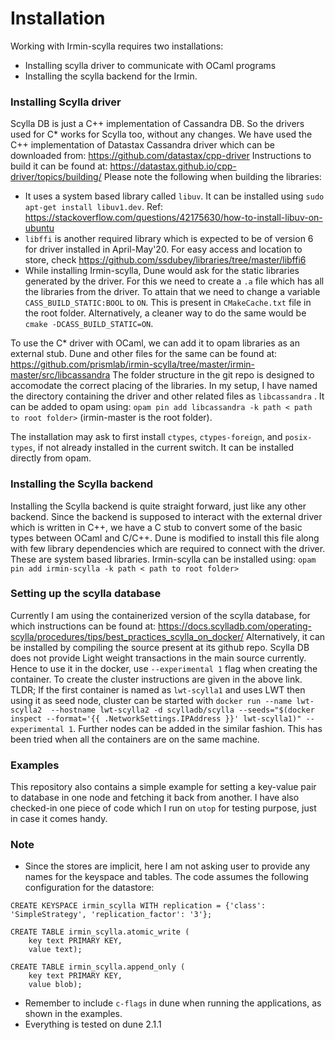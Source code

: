 # Installation
Working with Irmin-scylla requires two installations:
- Installing scylla driver to communicate with OCaml programs
- Installing the scylla backend for the Irmin.

### Installing Scylla driver
Scylla DB is just a C++ implementation of Cassandra DB. So the drivers used for C* works for Scylla too, without any changes. We have used the C++ implementation of Datastax Cassandra driver which can be downloaded from:
https://github.com/datastax/cpp-driver
Instructions to build it can be found at: https://datastax.github.io/cpp-driver/topics/building/
Please note the following when building the libraries:
- It uses a system based library called `libuv`. It can be installed using `sudo apt-get install libuv1.dev`. Ref: https://stackoverflow.com/questions/42175630/how-to-install-libuv-on-ubuntu
- `libffi` is another required library which is expected to be of version 6 for driver installed in April-May'20. For easy access and location to store, check https://github.com/ssdubey/libraries/tree/master/libffi6
- While installing Irmin-scylla, Dune would ask for the static libraries generated by the driver. For this we need to create a `.a` file which has all the libraries from the driver. To attain that we need to change a variable `CASS_BUILD_STATIC:BOOL` to `ON`. This is present in `CMakeCache.txt` file in the root folder. Alternatively, a cleaner way to do the same would be `cmake -DCASS_BUILD_STATIC=ON`.

To use the C* driver with OCaml, we can add it to opam libraries as an external stub.
Dune and other files for the same can be found at: https://github.com/prismlab/irmin-scylla/tree/master/irmin-master/src/libcassandra
The folder structure in the git repo is designed to accomodate the correct placing of the libraries. 
In my setup, I have named the directory containing the driver and other related files as `libcassandra` . It can be added to opam using:
`opam pin add libcassandra -k path < path to root folder>` (irmin-master is the root folder).

The installation may ask to first install `ctypes`, `ctypes-foreign`, and `posix-types`, if not already installed in the current switch. It can be installed directly from opam.

### Installing the Scylla backend
Installing the Scylla backend is quite straight forward, just like any other backend. Since the backend is supposed to interact with the external driver which is written in C++, we have a C stub to convert some of the basic types between OCaml and C/C++. Dune is modified to install this file along with few library dependencies which are required to connect with the driver. These are system based libraries.
Irmin-scylla can be installed using:
`opam pin add irmin-scylla -k path < path to root folder>`

### Setting up the scylla database
Currently I am using the containerized version of the scylla database, for which instructions can be found at: https://docs.scylladb.com/operating-scylla/procedures/tips/best_practices_scylla_on_docker/
Alternatively, it can be installed by compiling the source present at its github repo.
Scylla DB does not provide Light weight transactions in the main source currently. Hence to use it in the docker, use `--experimental 1` flag when creating the container. 
To create the cluster instructions are given in the above link. TLDR; If the first container is named as `lwt-scylla1` and uses LWT then using it as seed node, cluster can be started with `docker run --name lwt-scylla2  --hostname lwt-scylla2 -d scylladb/scylla --seeds="$(docker inspect --format='{{ .NetworkSettings.IPAddress }}' lwt-scylla1)" --experimental 1`. Further nodes can be added in the similar fashion.
This has been tried when all the containers are on the same machine. 

### Examples
This repository also contains a simple example for setting a key-value pair to database in one node and fetching it back from another. 
I have also checked-in one piece of code which I run on `utop` for testing purpose, just in case it comes handy.


### Note
- Since the stores are implicit, here I am not asking user to provide any names for the keyspace and tables. The code assumes the following configuration for the datastore:
```
CREATE KEYSPACE irmin_scylla WITH replication = {'class': 'SimpleStrategy', 'replication_factor': '3'};

CREATE TABLE irmin_scylla.atomic_write (
    key text PRIMARY KEY,
    value text);

CREATE TABLE irmin_scylla.append_only (
    key text PRIMARY KEY,
    value blob);
```

- Remember to include `c-flags` in dune when running the applications, as shown in the examples.
- Everything is tested on dune 2.1.1
